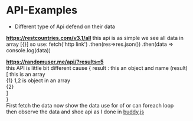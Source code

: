 # API-Examples

* Different type of Api defend on their data 

<b>https://restcountries.com/v3.1/all</b> this api is as simple we see all data in array 
  [{}]
so use:
       fetch('http link')
       .then(res=>res.json())
       .then(data => console.log(data))

<b>https://randomuser.me/api/?results=5</b> </br>
this API is little bit different cause 
{ result : this an object and name (result) </br>
     [ this is an array </br>
         {1} 1,2 is object in an array  </br>
         {2}</br>
     ]</br>
}</br>
First fetch the data now show the data use for of or can foreach loop  
then observe the data and shoe api as I done in 
   <a href="https://github.com/RabiulMannanSajed/API-Examples/blob/main/js/buddy.js">buddy.js</a>